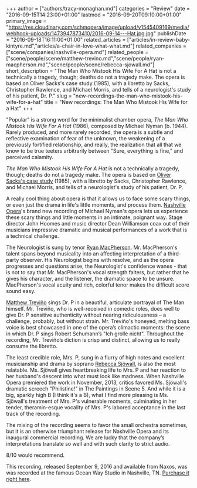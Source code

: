 +++
author = ["authors/tracy-monaghan.md"]
categories = "Review"
date = "2016-09-15T14:23:00+01:00"
lastmod = "2016-09-20T09:10:00+01:00"
primary_image = "https://res.cloudinary.com/schmopera/image/upload/v1545409169/media/webhook-uploads/1473947873410/2016-09-14---Hat.jpg.jpg"
publishDate = "2016-09-18T16:11:00+01:00"
related_articles = ["articles/in-review-baby-kintyre.md","articles/a-chair-in-love-what-what.md"]
related_companies = ["scene/companies/nashville-opera.md"]
related_people = ["scene/people/scene/matthew-trevino.md","scene/people/ryan-macpherson.md","scene/people/scene/rebecca-sjowall.md"]
short_description = "The Man Who Mistook His Wife For A Hat is not a technically a tragedy, though; deaths do not a tragedy make. The opera is based on Oliver Sacks&#039;s case study (1985), with a libretto by Sacks, Christopher Rawlence, and Michael Morris, and tells of a neurologist&#039;s study of his patient, Dr. P."
slug = "new-recordings-the-man-who-mistook-his-wife-for-a-hat"
title = "New recordings: The Man Who Mistook His Wife for a Hat"
+++

"Popular" is a strong word for the minimalist chamber opera, *The Man Who Mistook His Wife For A Hat* (1986), composed by Michael Nyman (b. 1944).  Rarely produced, and more rarely recorded, the opera is a subtle and reflective examination of fear of the unknown, the weakening of a previously fortified relationship, and really, the realization that all that we know to be true teeters arbitrarily between "Sure, everything is fine," and perceived calamity.
 
*The Man Who Mistook His Wife For A Hat* is not a technically a tragedy, though; deaths do not a tragedy make.  The opera is based on [Oliver Sacks's case study](https://en.wikipedia.org/wiki/The_Man_Who_Mistook_His_Wife_for_a_Hat) (1985), with a libretto by Sacks, Christopher Rawlence, and Michael Morris, and tells of a neurologist's study of his patient, Dr. P.
 
A really cool thing about opera is that it allows us to face some scary things, or even just the drama in life's little moments, and process them.  [Nashville Opera](/scene/companies/nashville-opera/)'s brand new recording of Michael Nyman's opera lets us experience these scary things and little moments in an intimate, poignant way. Stage director John Hoomes and music director Dean Williamson coax out of their musicians impressive dramatic and musical performances of a work that is a technical challenge.
 
The Neurologist is sung by tenor [Ryan MacPherson](/scene/people/ryan-macpherson/).  Mr. MacPherson's talent spans beyond musicality into an affecting interpretation of a third-party observer.  His Neurologist begins with resolve, and as the opera progresses and questions arise, the Neurologist's confidence wanes - that is not to say that Mr. MacPherson's vocal strength falters, but rather that he gives his character, and the listener, the dramatic space to be unsure.  MacPherson's vocal acuity and rich, colorful tenor makes the difficult score sound easy.
 
[Matthew Treviño](/scene/people/matthew-trevino/) sings Dr. P in a beautiful, articulate portrayal of The Man himself.  Mr. Treviño, who is well-received in comedic roles, does well to give Dr. P sensitive authenticity without nearing ridiculousness – a challenge, probably, but without strain.  Mr. Treviño's honeyed, melting bass voice is best showcased in one of the opera’s climactic moments: the scene in which Dr. P sings Robert Schumann’s "Ich grolle nicht".  Throughout the recording, Mr. Treviño’s diction is crisp and distinct, allowing us to really consume the libretto.
 
The least credible role, Mrs. P, sung in a flurry of high notes and excellent musicianship and drama by soprano [Rebecca Sjöwall](/scene/people/rebecca-sjowall/), is also the most relatable.  Ms. Sjöwall gives heartbreaking life to Mrs. P and her reaction to her husband's descent into what must look like madness.  When Nashville Opera premiered the work in November, 2013, critics favored Ms. Sjöwall's dramatic screech "Philistine!" in The Paintings in Scene 5.  And while it is a big, sparkly high B (I think it's a B), what I find more pleasing is Ms. Sjöwall's treatment of Mrs. P's vulnerable moments, culminating in her tender, theramin-esque vocality of Mrs. P's labored acceptance in the last track of the recording.
 
The mixing of the recording seems to favor the small orchestra sometimes, but it is an otherwise triumphant release for Nashville Opera and its inaugural commercial recording.  We are lucky that the company’s interpretations translate so well and with such clarity to strict audio. 

8/10 would recommend.

This recording, released September 9, 2016 and available from Naxos, was was recorded at the famous Ocean Way Studio in Nashville, TN.  [Purchase it right here](https://www.amazon.com/Michael-Nyman-Man-Mistook-Wife/dp/B01IC1VV2O). 
